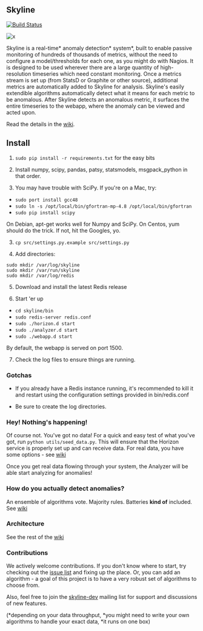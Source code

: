 ## Skyline

[![Build Status](https://travis-ci.org/etsy/skyline.png)](https://travis-ci.org/etsy/skyline)

![x](https://raw.github.com/etsy/skyline/master/screenshot.png)

Skyline is a real-time* anomaly detection* system*, built to enable passive
monitoring of hundreds of thousands of metrics, without the need to configure a
model/thresholds for each one, as you might do with Nagios. It is designed to be
used wherever there are a large quantity of high-resolution timeseries which
need constant monitoring. Once a metrics stream is set up (from StatsD or
Graphite or other source), additional metrics are automatically added to Skyline
for analysis. Skyline's easily extendible algorithms automatically detect what
it means for each metric to be anomalous. After Skyline detects an anomalous
metric, it surfaces the entire timeseries to the webapp, where the anomaly can be
viewed and acted upon.

Read the details in the [wiki](https://github.com/etsy/skyline/wiki).

## Install

1. `sudo pip install -r requirements.txt` for the easy bits

2. Install numpy, scipy, pandas, patsy, statsmodels, msgpack_python in that
order.

2. You may have trouble with SciPy. If you're on a Mac, try:

* `sudo port install gcc48`
* `sudo ln -s /opt/local/bin/gfortran-mp-4.8 /opt/local/bin/gfortran`
* `sudo pip install scipy`

On Debian, apt-get works well for Numpy and SciPy. On Centos, yum should do the
trick. If not, hit the Googles, yo.

3. `cp src/settings.py.example src/settings.py`

4. Add directories: 

``` 
sudo mkdir /var/log/skyline
sudo mkdir /var/run/skyline
sudo mkdir /var/log/redis
```

5. Download and install the latest Redis release

6. Start 'er up

* `cd skyline/bin`
* `sudo redis-server redis.conf`
* `sudo ./horizon.d start`
* `sudo ./analyzer.d start`
* `sudo ./webapp.d start`

By default, the webapp is served on port 1500.

7. Check the log files to ensure things are running.

### Gotchas

* If you already have a Redis instance running, it's recommended to kill it and
restart using the configuration settings provided in bin/redis.conf

* Be sure to create the log directories.

### Hey! Nothing's happening!
Of course not. You've got no data! For a quick and easy test of what you've 
got, run `python utils/seed_data.py`. This will ensure that the Horizon
service is properly set up and can receive data. For real data, you have some 
options - see [wiki](https://github.com/etsy/skyline/wiki/Getting-Data-Into-Skyline)

Once you get real data flowing through your system, the Analyzer will be able
start analyzing for anomalies!

### How do you actually detect anomalies?
An ensemble of algorithms vote. Majority rules. Batteries __kind of__ included.
See [wiki](https://github.com/etsy/skyline/wiki/Analyzer)

### Architecture
See the rest of the
[wiki](https://github.com/etsy/skyline/wiki)

### Contributions
We actively welcome contributions. If you don't know where to start, try
checking out the [issue list](https://github.com/etsy/skyline/issues) and
fixing up the place. Or, you can add an algorithm - a goal of this project
is to have a very robust set of algorithms to choose from.

Also, feel free to join the 
[skyline-dev](https://groups.google.com/forum/#!forum/skyline-dev) mailing list
for support and discussions of new features.

(*depending on your data throughput, *you might need to write your own
algorithms to handle your exact data, *it runs on one box)
